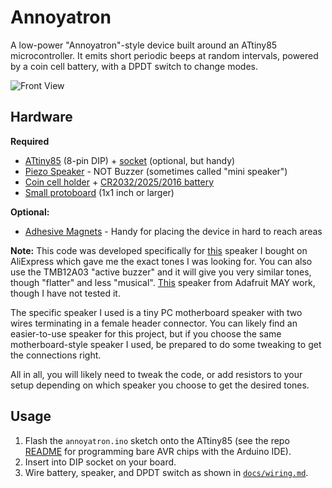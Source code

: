 # Annoyatron

A low-power "Annoyatron"-style device built around an ATtiny85 microcontroller. It emits short periodic beeps at random intervals, powered by a coin cell battery, with a DPDT switch to change modes.

![Front View]()

## Hardware

**Required**
- [ATtiny85](https://s.click.aliexpress.com/e/_oDQX1nd) (8-pin DIP) + [socket](https://s.click.aliexpress.com/e/_olj3N3z) (optional, but handy)
- [Piezo Speaker](https://s.click.aliexpress.com/e/_oogEnCr) - NOT Buzzer (sometimes called "mini speaker")
- [Coin cell holder](https://s.click.aliexpress.com/e/_okgPNi7) + [CR2032/2025/2016 battery](https://www.aliexpress.us/item/3256805763327909.html?spm=a2g0o.cart.0.0.4e8838daufVBVd&mp=1&pdp_npi=5%40dis%21USD%21USD%207.15%21USD%205.08%21%21USD%204.90%21%21%21%402101eac917569158391367885ee5ac%2112000034988159617%21ct%21US%216342416047%21%211%210&gatewayAdapt=glo2usa)
- [Small protoboard](https://s.click.aliexpress.com/e/_oFym2z5) (1x1 inch or larger)

**Optional:**
- [Adhesive Magnets](https://s.click.aliexpress.com/e/_oFuSSpN) - Handy for placing the device in hard to reach areas

**Note:** This code was developed specifically for [this](https://s.click.aliexpress.com/e/_oogEnCr) speaker I bought on AliExpress which gave me the exact tones I was looking for. You can also use the TMB12A03 "active buzzer" and it will give you very similar tones, though "flatter" and less "musical". [This](https://www.sparkfun.com/mini-speaker-pc-mount-12mm-2-048khz.html) speaker from Adafruit MAY work, though I have not tested it.

The specific speaker I used is a tiny PC motherboard speaker with two wires terminating in a female header connector. You can likely find an easier-to-use speaker for this project, but if you choose the same motherboard-style speaker I used, be prepared to do some tweaking to get the connections right.

All in all, you will likely need to tweak the code, or add resistors to your setup depending on which speaker you choose to get the desired tones.

## Usage
1. Flash the `annoyatron.ino` sketch onto the ATtiny85 (see the repo [README](../../README.md) for programming bare AVR chips with the Arduino IDE).
2. Insert into DIP socket on your board.
3. Wire battery, speaker, and DPDT switch as shown in [`docs/wiring.md`](docs/wiring.md).
